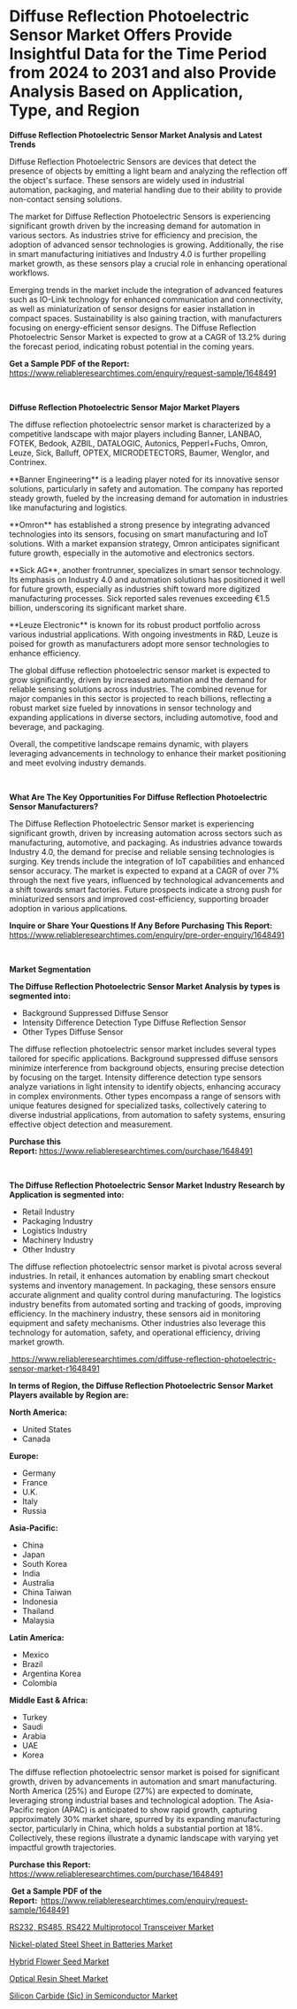 <p><h1>Diffuse Reflection Photoelectric Sensor Market Offers Provide Insightful Data for the Time Period from 2024 to 2031 and also Provide Analysis Based on Application, Type, and Region</h1></p><p><strong>Diffuse Reflection Photoelectric Sensor Market Analysis and Latest Trends</strong></p>
<p><p>Diffuse Reflection Photoelectric Sensors are devices that detect the presence of objects by emitting a light beam and analyzing the reflection off the object's surface. These sensors are widely used in industrial automation, packaging, and material handling due to their ability to provide non-contact sensing solutions. </p><p>The market for Diffuse Reflection Photoelectric Sensors is experiencing significant growth driven by the increasing demand for automation in various sectors. As industries strive for efficiency and precision, the adoption of advanced sensor technologies is growing. Additionally, the rise in smart manufacturing initiatives and Industry 4.0 is further propelling market growth, as these sensors play a crucial role in enhancing operational workflows.</p><p>Emerging trends in the market include the integration of advanced features such as IO-Link technology for enhanced communication and connectivity, as well as miniaturization of sensor designs for easier installation in compact spaces. Sustainability is also gaining traction, with manufacturers focusing on energy-efficient sensor designs. The Diffuse Reflection Photoelectric Sensor Market is expected to grow at a CAGR of 13.2% during the forecast period, indicating robust potential in the coming years.</p></p>
<p><strong>Get a Sample PDF of the Report:&nbsp;</strong> <a href="https://www.reliableresearchtimes.com/enquiry/request-sample/1648491?utm_campaign=1355&utm_medium=2&utm_source=Github&utm_content=ia&utm_term=15102024&utm_id=diffuse-reflection-photoelectric-sensor">https://www.reliableresearchtimes.com/enquiry/request-sample/1648491</a></p>
<p>&nbsp;</p>
<p><strong>Diffuse Reflection Photoelectric Sensor Major Market Players</strong></p>
<p><p>The diffuse reflection photoelectric sensor market is characterized by a competitive landscape with major players including Banner, LANBAO, FOTEK, Bedook, AZBIL, DATALOGIC, Autonics, Pepperl+Fuchs, Omron, Leuze, Sick, Balluff, OPTEX, MICRODETECTORS, Baumer, Wenglor, and Contrinex. </p><p>**Banner Engineering** is a leading player noted for its innovative sensor solutions, particularly in safety and automation. The company has reported steady growth, fueled by the increasing demand for automation in industries like manufacturing and logistics.</p><p>**Omron** has established a strong presence by integrating advanced technologies into its sensors, focusing on smart manufacturing and IoT solutions. With a market expansion strategy, Omron anticipates significant future growth, especially in the automotive and electronics sectors.</p><p>**Sick AG**, another frontrunner, specializes in smart sensor technology. Its emphasis on Industry 4.0 and automation solutions has positioned it well for future growth, especially as industries shift toward more digitized manufacturing processes. Sick reported sales revenues exceeding €1.5 billion, underscoring its significant market share.</p><p>**Leuze Electronic** is known for its robust product portfolio across various industrial applications. With ongoing investments in R&D, Leuze is poised for growth as manufacturers adopt more sensor technologies to enhance efficiency.</p><p>The global diffuse reflection photoelectric sensor market is expected to grow significantly, driven by increased automation and the demand for reliable sensing solutions across industries. The combined revenue for major companies in this sector is projected to reach billions, reflecting a robust market size fueled by innovations in sensor technology and expanding applications in diverse sectors, including automotive, food and beverage, and packaging. </p><p>Overall, the competitive landscape remains dynamic, with players leveraging advancements in technology to enhance their market positioning and meet evolving industry demands.</p></p>
<p>&nbsp;</p>
<p><strong>What Are The Key Opportunities For Diffuse Reflection Photoelectric Sensor Manufacturers?</strong></p>
<p><p>The Diffuse Reflection Photoelectric Sensor market is experiencing significant growth, driven by increasing automation across sectors such as manufacturing, automotive, and packaging. As industries advance towards Industry 4.0, the demand for precise and reliable sensing technologies is surging. Key trends include the integration of IoT capabilities and enhanced sensor accuracy. The market is expected to expand at a CAGR of over 7% through the next five years, influenced by technological advancements and a shift towards smart factories. Future prospects indicate a strong push for miniaturized sensors and improved cost-efficiency, supporting broader adoption in various applications.</p></p>
<p><strong>Inquire or Share Your Questions If Any Before Purchasing This Report:</strong> <a href="https://www.reliableresearchtimes.com/enquiry/pre-order-enquiry/1648491?utm_campaign=1355&utm_medium=2&utm_source=Github&utm_content=ia&utm_term=15102024&utm_id=diffuse-reflection-photoelectric-sensor">https://www.reliableresearchtimes.com/enquiry/pre-order-enquiry/1648491</a></p>
<p>&nbsp;</p>
<p><strong>Market Segmentation</strong></p>
<p><strong>The Diffuse Reflection Photoelectric Sensor Market Analysis by types is segmented into:</strong></p>
<p><ul><li>Background Suppressed Diffuse Sensor</li><li>Intensity Difference Detection Type Diffuse Reflection Sensor</li><li>Other Types Diffuse Sensor</li></ul></p>
<p><p>The diffuse reflection photoelectric sensor market includes several types tailored for specific applications. Background suppressed diffuse sensors minimize interference from background objects, ensuring precise detection by focusing on the target. Intensity difference detection type sensors analyze variations in light intensity to identify objects, enhancing accuracy in complex environments. Other types encompass a range of sensors with unique features designed for specialized tasks, collectively catering to diverse industrial applications, from automation to safety systems, ensuring effective object detection and measurement.</p></p>
<p><strong>Purchase this Report:&nbsp;</strong><a href="https://www.reliableresearchtimes.com/purchase/1648491?utm_campaign=1355&utm_medium=2&utm_source=Github&utm_content=ia&utm_term=15102024&utm_id=diffuse-reflection-photoelectric-sensor">https://www.reliableresearchtimes.com/purchase/1648491</a></p>
<p>&nbsp;</p>
<p><strong>The Diffuse Reflection Photoelectric Sensor Market Industry Research by Application is segmented into:</strong></p>
<p><ul><li>Retail Industry</li><li>Packaging Industry</li><li>Logistics Industry</li><li>Machinery Industry</li><li>Other Industry</li></ul></p>
<p><p>The diffuse reflection photoelectric sensor market is pivotal across several industries. In retail, it enhances automation by enabling smart checkout systems and inventory management. In packaging, these sensors ensure accurate alignment and quality control during manufacturing. The logistics industry benefits from automated sorting and tracking of goods, improving efficiency. In the machinery industry, these sensors aid in monitoring equipment and safety mechanisms. Other industries also leverage this technology for automation, safety, and operational efficiency, driving market growth.</p></p>
<p><a href="https://www.reliableresearchtimes.com/diffuse-reflection-photoelectric-sensor-market-r1648491?utm_campaign=1355&utm_medium=2&utm_source=Github&utm_content=ia&utm_term=15102024&utm_id=diffuse-reflection-photoelectric-sensor">&nbsp;https://www.reliableresearchtimes.com/diffuse-reflection-photoelectric-sensor-market-r1648491</a></p>
<p><strong>In terms of Region, the Diffuse Reflection Photoelectric Sensor Market Players available by Region are:</strong></p>
<p>
    <p> <strong> North America: </strong>
        <ul>
            <li>United States</li>
            <li>Canada</li>
        </ul>
        </p> 
    <p> <strong> Europe: </strong>
        <ul>
            <li>Germany</li>
            <li>France</li>
            <li>U.K.</li>
            <li>Italy</li>
            <li>Russia</li>
        </ul>
        </p> 
    <p> <strong> Asia-Pacific: </strong>
        <ul>
            <li>China</li>
            <li>Japan</li>
            <li>South Korea</li>
            <li>India</li>
            <li>Australia</li>
            <li>China Taiwan</li>
            <li>Indonesia</li>
            <li>Thailand</li>
            <li>Malaysia</li>
        </ul>
        </p> 
    <p> <strong> Latin America: </strong>
        <ul>
            <li>Mexico</li>
            <li>Brazil</li>
            <li>Argentina Korea</li>
            <li>Colombia</li>
        </ul>
        </p> 
    <p> <strong> Middle East & Africa: </strong>
        <ul>
            <li>Turkey</li>
            <li>Saudi</li>
            <li>Arabia</li>
            <li>UAE</li>
            <li>Korea</li>
        </ul>
    </p>
    </p>
<p><p>The diffuse reflection photoelectric sensor market is poised for significant growth, driven by advancements in automation and smart manufacturing. North America (25%) and Europe (27%) are expected to dominate, leveraging strong industrial bases and technological adoption. The Asia-Pacific region (APAC) is anticipated to show rapid growth, capturing approximately 30% market share, spurred by its expanding manufacturing sector, particularly in China, which holds a substantial portion at 18%. Collectively, these regions illustrate a dynamic landscape with varying yet impactful growth trajectories.</p></p>
<p><strong>Purchase this Report: </strong><a href="https://www.reliableresearchtimes.com/purchase/1648491?utm_campaign=1355&utm_medium=2&utm_source=Github&utm_content=ia&utm_term=15102024&utm_id=diffuse-reflection-photoelectric-sensor">https://www.reliableresearchtimes.com/purchase/1648491</a></p>
<p>&nbsp;<strong>Get a Sample PDF of the Report:&nbsp;&nbsp;</strong><a href="https://www.reliableresearchtimes.com/enquiry/request-sample/1648491?utm_campaign=1355&utm_medium=2&utm_source=Github&utm_content=ia&utm_term=15102024&utm_id=diffuse-reflection-photoelectric-sensor">https://www.reliableresearchtimes.com/enquiry/request-sample/1648491</a></p>
<p><strong></strong></p>
<p><p><a href="https://github.com/luckyshygirl/Market-Research-Report-List-6/blob/main/rs232-rs485-rs422-multiprotocol-transceiver-market.md?utm_campaign=1355&utm_medium=2&utm_source=Github&utm_content=ia&utm_term=15102024&utm_id=diffuse-reflection-photoelectric-sensor">RS232, RS485, RS422 Multiprotocol Transceiver Market</a></p><p><a href="https://www.linkedin.com/pulse/nickel-plated-steel-sheet-batteries-market-overview-regional-g2gre?trk=public_post_embed_feed-article-content&utm_campaign=1355&utm_medium=2&utm_source=Github&utm_content=ia&utm_term=15102024&utm_id=diffuse-reflection-photoelectric-sensor">Nickel-plated Steel Sheet in Batteries Market</a></p><p><a href="https://www.linkedin.com/pulse/global-hybrid-flower-seed-market-status-2024-2031-forecast-nnsee?trk=public_post_embed_feed-article-content&utm_campaign=1355&utm_medium=2&utm_source=Github&utm_content=ia&utm_term=15102024&utm_id=diffuse-reflection-photoelectric-sensor">Hybrid Flower Seed Market</a></p><p><a href="https://www.linkedin.com/pulse/exploring-optical-resin-sheet-market-dynamics-revenue-analysis-bpble?utm_campaign=1355&utm_medium=2&utm_source=Github&utm_content=ia&utm_term=15102024&utm_id=diffuse-reflection-photoelectric-sensor">Optical Resin Sheet Market</a></p><p><a href="https://www.linkedin.com/pulse/silicon-carbide-sic-semiconductor-industry-sector-market-m0rne?trk=public_post_embed_feed-article-content&utm_campaign=1355&utm_medium=2&utm_source=Github&utm_content=ia&utm_term=15102024&utm_id=diffuse-reflection-photoelectric-sensor">Silicon Carbide (Sic) in Semiconductor Market</a></p></p>